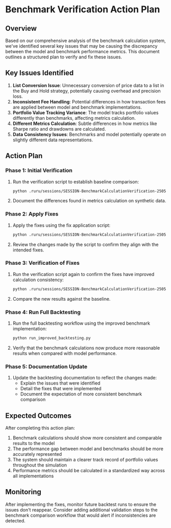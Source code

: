 # Benchmark Verification Action Plan

## Overview

Based on our comprehensive analysis of the benchmark calculation system, we've identified several key issues that may be causing the discrepancy between the model and benchmark performance metrics. This document outlines a structured plan to verify and fix these issues.

## Key Issues Identified

1. **List Conversion Issue**: Unnecessary conversion of price data to a list in the Buy and Hold strategy, potentially causing overhead and precision loss.
2. **Inconsistent Fee Handling**: Potential differences in how transaction fees are applied between model and benchmark implementations.
3. **Portfolio Value Tracking Variance**: The model tracks portfolio values differently than benchmarks, affecting metrics calculation.
4. **Different Metrics Calculation**: Subtle differences in how metrics like Sharpe ratio and drawdowns are calculated.
5. **Data Consistency Issues**: Benchmarks and model potentially operate on slightly different data representations.

## Action Plan

### Phase 1: Initial Verification

1. Run the verification script to establish baseline comparison:
   ```bash
   python .ruru/sessions/SESSION-BenchmarkCalculationVerification-2505181215/artifacts/notes/benchmark_verification_script.py
   ```
   
2. Document the differences found in metrics calculation on synthetic data.

### Phase 2: Apply Fixes

1. Apply the fixes using the fix application script:
   ```bash
   python .ruru/sessions/SESSION-BenchmarkCalculationVerification-2505181215/artifacts/notes/apply_benchmark_fixes.py
   ```

2. Review the changes made by the script to confirm they align with the intended fixes.

### Phase 3: Verification of Fixes

1. Run the verification script again to confirm the fixes have improved calculation consistency:
   ```bash
   python .ruru/sessions/SESSION-BenchmarkCalculationVerification-2505181215/artifacts/notes/benchmark_verification_script.py
   ```

2. Compare the new results against the baseline.

### Phase 4: Run Full Backtesting

1. Run the full backtesting workflow using the improved benchmark implementation:
   ```bash
   python run_improved_backtesting.py
   ```

2. Verify that the benchmark calculations now produce more reasonable results when compared with model performance.

### Phase 5: Documentation Update

1. Update the backtesting documentation to reflect the changes made:
   - Explain the issues that were identified
   - Detail the fixes that were implemented
   - Document the expectation of more consistent benchmark comparison

## Expected Outcomes

After completing this action plan:

1. Benchmark calculations should show more consistent and comparable results to the model
2. The performance gap between model and benchmarks should be more accurately represented
3. The system should maintain a clearer track record of portfolio values throughout the simulation
4. Performance metrics should be calculated in a standardized way across all implementations

## Monitoring

After implementing the fixes, monitor future backtest runs to ensure the issues don't reappear. Consider adding additional validation steps to the benchmark comparison workflow that would alert if inconsistencies are detected.